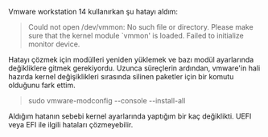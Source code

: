 Vmware workstation 14 kullanırkan şu hatayı aldım:

> Could not open /dev/vmmon: No such file or directory.
Please make sure that the kernel module `vmmon' is loaded.
Failed to initialize monitor device.

Hatayı çözmek için modülleri yeniden yüklemek ve bazı modül ayarlarında değikliklere gitmek gerekiyordu. Uzunca süreçlerin ardından, vmware'in hali hazırda kernel değişiklikleri sırasında silinen paketler için bir komutu olduğunu fark ettim.

> sudo vmware-modconfig --console --install-all 

Aldığım hatanın sebebi kernel ayarlarında yaptığım bir kaç değiklikti. UEFI veya EFI ile ilgili hataları çözmeyebilir.
